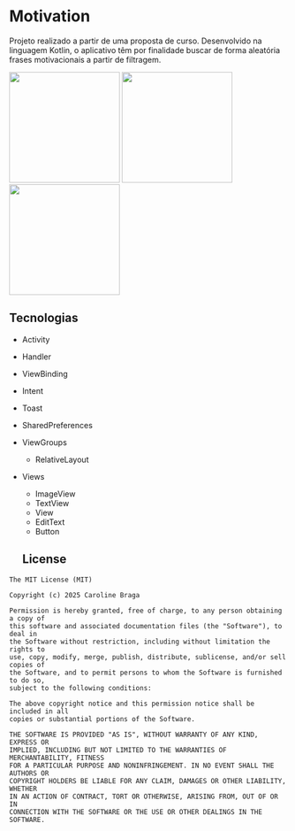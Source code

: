 # Motivation
Projeto realizado a partir de uma proposta de curso. Desenvolvido na linguagem Kotlin, o aplicativo têm por finalidade buscar de forma aleatória frases motivacionais a partir de filtragem.

<img src="https://github.com/user-attachments/assets/f7b304a3-5a3c-42ba-971a-7c2793bf83fe" width=200/> <img src="https://github.com/user-attachments/assets/e9e89726-9495-4dac-b334-ad2a1dab1dc7" width=200/> <img src="https://github.com/user-attachments/assets/2c666070-b6e6-4991-be3c-01a6618cbf8d" width=200/>


## Tecnologias
- Activity
- Handler
- ViewBinding
- Intent
- Toast
- SharedPreferences
- ViewGroups
  - RelativeLayout
- Views
  - ImageView
  - TextView
  - View
  - EditText
  - Button

  ## License
```
The MIT License (MIT)

Copyright (c) 2025 Caroline Braga 

Permission is hereby granted, free of charge, to any person obtaining a copy of
this software and associated documentation files (the "Software"), to deal in
the Software without restriction, including without limitation the rights to
use, copy, modify, merge, publish, distribute, sublicense, and/or sell copies of
the Software, and to permit persons to whom the Software is furnished to do so,
subject to the following conditions:

The above copyright notice and this permission notice shall be included in all
copies or substantial portions of the Software.

THE SOFTWARE IS PROVIDED "AS IS", WITHOUT WARRANTY OF ANY KIND, EXPRESS OR
IMPLIED, INCLUDING BUT NOT LIMITED TO THE WARRANTIES OF MERCHANTABILITY, FITNESS
FOR A PARTICULAR PURPOSE AND NONINFRINGEMENT. IN NO EVENT SHALL THE AUTHORS OR
COPYRIGHT HOLDERS BE LIABLE FOR ANY CLAIM, DAMAGES OR OTHER LIABILITY, WHETHER
IN AN ACTION OF CONTRACT, TORT OR OTHERWISE, ARISING FROM, OUT OF OR IN
CONNECTION WITH THE SOFTWARE OR THE USE OR OTHER DEALINGS IN THE SOFTWARE.
```


